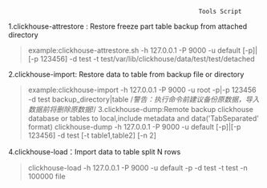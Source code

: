                                                          Tools Script
1.clickhouse-attrestore : Restore freeze part table backup from attached directory  
>example:clickhouse-attrestore.sh -h 127.0.0.1 -P 9000 -u default [-p]|[-p 123456] -d test -t test/var/lib/clickhouse/data/test/test/detached

2.clickhouse-import: Restore data to table from backup file or directory
>example:clickhouse-import -h 127.0.0.1 -P 9000 -u root -p|-p 123456 -d test backup_directory|table
  /*警告：执行命令前建议备份原数据，导入数据前将删除原数据!*/
3.clickhouse-dump:Remote backup clickhouse database or tables to local,include metadata and data('TabSeparated' format)
>clickhouse-dump -h 127.0.0.1 -P 9000 -u  default [-p]|[-p 123456] -d test [-t table1,table2] [-n 2]

4.clickhouse-load：Import data to table split N rows
>clickhouse-load -h 127.0.0.1 -P 9000 -u default -p -d test -t test -n 100000 file
